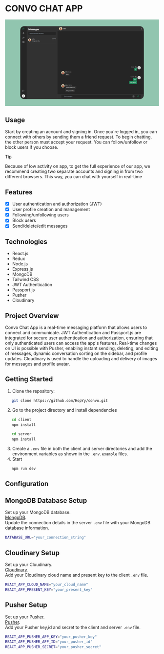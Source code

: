 # CONVO CHAT APP

![convo](https://raw.githubusercontent.com/HopYy/convo/main/convo.jpg)

## Usage
Start by creating an account and signing in. Once you're logged in, you can connect with others by sending them a friend request. To begin chatting, the other person must accept your request. You can follow/unfollow or block users if you choose.
> [!TIP]
> Because of low activity on app, to get the full experience of our app, we recommend creating two separate accounts and signing in from two different browsers. This way, you can chat with yourself in real-time

## Features
- [x] User authentication and authorization (JWT)
- [x] User profile creation and management
- [x] Following/unfollowing users
- [x] Block users
- [x] Send/delete/edit messages

## Technologies
+ React.js
+ Redux
+ Node.js
+ Express.js
+ MongoDB
+ Tailwind CSS
+ JWT Authentication
+ Passport.js
+ Pusher
+ Cloudinary

## Project Overview
Convo Chat App is a real-time messaging platform that allows users to connect and communicate. JWT Authentication and Passport.js are integrated for secure user authentication and authorization, ensuring that only authenticated users can access the app's features.
Real-time changes on UI is possible with Pusher, enabling instant sending, deleting, and editing of messages, dynamic conversation sorting on the sidebar, and profile updates. Cloudinary is used to handle the uploading and delivery of images for messages and profile avatar.

## Getting Started

1. Clone the repository:
```bash
   git clone https://github.com/HopYy/convo.git
```
2. Go to the project directory and install dependencies
```bash
   cd client
   npm install
```
```bash
   cd server
   npm install
```
3. Create a ```.env``` file in both the client and server directories and add the environment variables as shown in the ```.env.example``` files.
4. Start
```bash
   npm run dev
```

## Configuration

## MongoDB Database Setup
Set up your MongoDB database.
<br />
[MongoDB](https://www.mongodb.com).
<br />
Update the connection details in the server ```.env``` file with your MongoDB database information.
```bash
DATABASE_URL="your_connection_string"
```

## Cloudinary Setup
Set up your Cloudinary.
<br />
[Cloudinary](https://cloudinary.com).
<br />
Add your Cloudinary cloud name and present key to the client ```.env``` file.
```bash
REACT_APP_CLOUD_NAME="your_cloud_name"
REACT_APP_PRESENT_KEY="your_present_key"
```

## Pusher Setup
Set up your Pusher.
<br />
[Pusher](https://dashboard.pusher.com).
<br />
Add your Pusher key,id and secret to the client and server ```.env``` file.
```bash
REACT_APP_PUSHER_APP_KEY="your_pusher_key"
REACT_APP_PUSHER_APP_ID="your_pusher_id"
REACT_APP_PUSHER_SECRET="your_pusher_secret"
```
